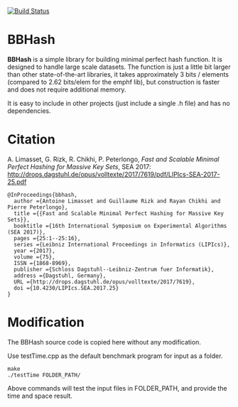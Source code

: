 [![Build Status](https://travis-ci.org/rizkg/BBHash.svg?branch=master)](https://travis-ci.org/rizkg/BBHash)

# BBHash
**BBHash** is a simple library for building minimal perfect hash function.
It is designed to handle large scale datasets. The function is just a little bit larger than other state-of-the-art libraries, it takes approximately 3 bits / elements (compared to 2.62 bits/elem for the emphf lib), but construction is faster and does not require additional memory. 

It is easy to include in other projects (just include a single .h file) and has no dependencies.

# Citation

A. Limasset, G. Rizk, R. Chikhi, P. Peterlongo, _Fast and Scalable Minimal Perfect Hashing for Massive Key Sets_, SEA 2017: http://drops.dagstuhl.de/opus/volltexte/2017/7619/pdf/LIPIcs-SEA-2017-25.pdf

```
@InProceedings{bbhash,
  author ={Antoine Limasset and Guillaume Rizk and Rayan Chikhi and Pierre Peterlongo},
  title ={{Fast and Scalable Minimal Perfect Hashing for Massive Key Sets}},
  booktitle ={16th International Symposium on Experimental Algorithms (SEA 2017)},
  pages ={25:1--25:16},
  series ={Leibniz International Proceedings in Informatics (LIPIcs)},
  year ={2017},
  volume ={75},
  ISSN ={1868-8969},
  publisher ={Schloss Dagstuhl--Leibniz-Zentrum fuer Informatik},
  address ={Dagstuhl, Germany},
  URL ={http://drops.dagstuhl.de/opus/volltexte/2017/7619},
  doi ={10.4230/LIPIcs.SEA.2017.25}
}
```

# Modification
The BBHash source code is copied here without any modification.

Use testTime.cpp as the default benchmark program for input as a folder.

```
make
./testTime FOLDER_PATH/
```

Above commands will test the input files in FOLDER_PATH, and provide the time and space result.

